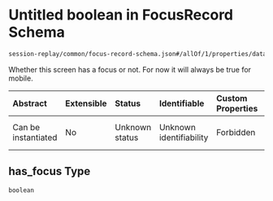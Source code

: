 # Untitled boolean in FocusRecord Schema

```txt
session-replay/common/focus-record-schema.json#/allOf/1/properties/data/properties/has_focus
```

Whether this screen has a focus or not. For now it will always be true for mobile.

| Abstract            | Extensible | Status         | Identifiable            | Custom Properties | Additional Properties | Access Restrictions | Defined In                                                                                                 |
| :------------------ | :--------- | :------------- | :---------------------- | :---------------- | :-------------------- | :------------------ | :--------------------------------------------------------------------------------------------------------- |
| Can be instantiated | No         | Unknown status | Unknown identifiability | Forbidden         | Allowed               | Read only           | [focus-record-schema.json\*](../out/session-replay/common/focus-record-schema.json "open original schema") |

## has\_focus Type

`boolean`

